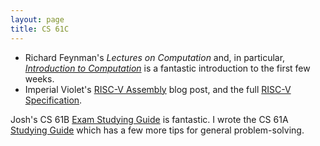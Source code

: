```yaml
---
layout: page
title: CS 61C
---
```


- Richard Feynman's *Lectures on Computation* and, in particular, *[Introduction to Computation][]* is a fantastic introduction to the first few weeks.
- Imperial Violet's [RISC-V Assembly][] blog post, and the full [RISC-V Specification][].

Josh's CS 61B [Exam Studying Guide][] is fantastic. I wrote the CS 61A [Studying Guide][] which has a few more tips for general problem-solving.

[Introduction to Computation]: https://books.google.com/books?id=x9ZiDwAAQBAJ&printsec=frontcover
[RISC-V Assembly]: https://www.imperialviolet.org/2016/12/31/riscv.html
[RISC-V Specification]: https://riscv.org/specifications/

[exam studying guide]: http://datastructur.es/sp17/materials/guides/study-guide.html
[studying guide]: https://cs61a.org/articles/studying.html
